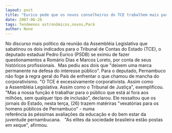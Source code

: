 ```yaml
---
layout: post
title: "Eurico pede que os novos conselheiros do TCE trabalhem mais para o público e menos para a corporação"
date: 2007-06-26
tags: fenômenos astronômicos,novos,Pará
author: None
---
```

No discurso mais pol&iacute;tico da reuni&atilde;o da Assembl&eacute;ia Legislativa que sabatinou os dois indicados para o Tribunal de Contas do Estado (TCE), o deputado estadual Pedro Eurico (PSDB)&nbsp;se eximiu de fazer questionamentos a Rom&aacute;rio Dias e Marcos Loreto, por conta de seus hist&oacute;ricos profissionais.&nbsp; Mas pediu aos dois&nbsp;que &quot;deixem uma marca permanente na defesa do interesse p&uacute;blico&quot;.
Para o deputado, Pernambuco n&atilde;o foge &agrave; regra geral do Pa&iacute;s de enfrentar o que chamou de mancha do corporativismo. &quot;O TCE &eacute; excessivamente corporativista. Assim como a&nbsp;Assembl&eacute;ia Legislativa. Assim como o Tribunal de Justi&ccedil;a&quot;, exemplificou. &quot;Mas a nossa fun&ccedil;&atilde;o &eacute; trabalhar para o p&uacute;blico que est&aacute; a&iacute; fora aos milh&otilde;es, sem qualquer tipo de inclus&atilde;o&quot;,&nbsp;declarou.
Ele ressaltou que os jornais do Estado, nesta ter&ccedil;a, (26) trazem mat&eacute;riras &quot;vexat&oacute;rias para os homens p&uacute;blicos de Pernambuco&quot; - numa refer&ecirc;ncia&nbsp;&agrave;s&nbsp;p&eacute;ssimas&nbsp;avalia&ccedil;&otilde;es da&nbsp;educa&ccedil;&atilde;o e do bem estar da juventude pernambucana. &nbsp;&nbsp;&quot;As elites da sociedade brasileira est&atilde;o postas em xeque&quot;, afirmou. 